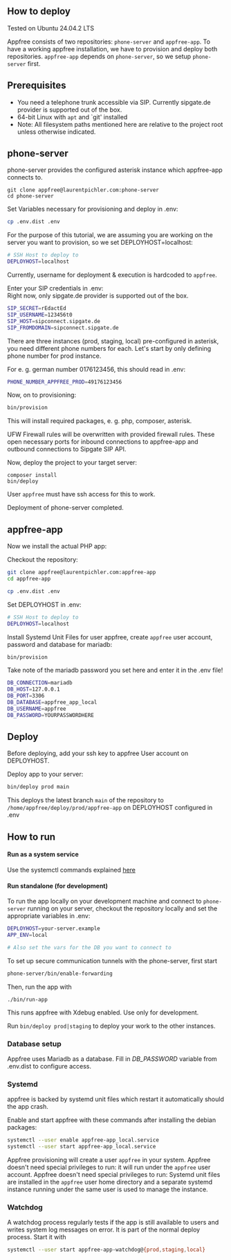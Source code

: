 ## How to deploy

Tested on Ubuntu 24.04.2 LTS

Appfree consists of two repositories: `phone-server` and `appfree-app`. To have a working appfree installation, we have to provision and deploy both repositories. `appfree-app` depends on `phone-server`, so we setup `phone-server` first.

## Prerequisites

* You need a telephone trunk accessible via SIP. Currently sipgate.de provider is supported out of the box.
* 64-bit Linux with `apt` and `git' installed
* Note: All filesystem paths mentioned here are relative to the project root unless otherwise indicated.

## phone-server

phone-server provides the configured asterisk instance which appfree-app connects to.
```
git clone appfree@laurentpichler.com:phone-server  
cd phone-server  
```

Set Variables necessary for provisioning and deploy in .env:

```bash
cp .env.dist .env
```

For the purpose of this tutorial, we are assuming you are working on the server you want to provision, so we set DEPLOYHOST=localhost:
```bash
# SSH Host to deploy to  
DEPLOYHOST=localhost  
```  
Currently, username for deployment & execution is hardcoded to `appfree`.

Enter your SIP credentials in .env:  
Right now, only sipgate.de provider is supported out of the box.

```bash
SIP_SECRET=rEdactEd  
SIP_USERNAME=123456t0  
SIP_HOST=sipconnect.sipgate.de  
SIP_FROMDOMAIN=sipconnect.sipgate.de  
```  


There are three instances (prod, staging, local) pre-configured in asterisk, you need different phone numbers for each. Let's start by only defining phone number for prod instance.

For e. g. german number 0176123456, this should read in .env:

```bash
PHONE_NUMBER_APPFREE_PROD=49176123456
```


Now, on to provisioning:

```bash
bin/provision
```

This will install required packages, e. g. php, composer, asterisk.

UFW Firewall rules will be overwritten with provided firewall rules. These open necessary ports for inbound connections to appfree-app and outbound connections to Sipgate SIP API.


Now, deploy the project to your target server:

```
composer install
bin/deploy
````

User `appfree` must have ssh access for this to work.

Deployment of phone-server completed.
## appfree-app

Now we install the actual PHP app:

Checkout the repository:

```bash
git clone appfree@laurentpichler.com:appfree-app  
cd appfree-app

cp .env.dist .env
```

Set DEPLOYHOST in .env:

```bash
# SSH Host to deploy to  
DEPLOYHOST=localhost  
```  

Install Systemd Unit Files for user appfree, create `appfree` user account, password and database for mariadb:

```bash
bin/provision
```

Take note of the mariadb password you set here and enter it in the .env file!


```bash
DB_CONNECTION=mariadb  
DB_HOST=127.0.0.1 
DB_PORT=3306  
DB_DATABASE=appfree_app_local  
DB_USERNAME=appfree  
DB_PASSWORD=YOURPASSWORDHERE
```    

## Deploy

Before deploying, add your ssh key to appfree User account on DEPLOYHOST.

Deploy app to your server:

```bash
bin/deploy prod main
```

This deploys the latest branch `main` of the repository to `/home/appfree/deploy/prod/appfree-app` on DEPLOYHOST configured in .env

## How to run

#### Run as a system service

Use the systemctl commands explained [here](#Systemd)

#### Run standalone  (for development)

To run the app locally on your development machine and connect to `phone-server` running on your server, checkout the repository locally and set the appropriate variables in .env:

```bash
DEPLOYHOST=your-server.example
APP_ENV=local

# Also set the vars for the DB you want to connect to
```

To set up secure communication tunnels with the phone-server, first start
```bash
phone-server/bin/enable-forwarding
```

Then, run the app with
```
./bin/run-app
```  
This runs appfree with Xdebug enabled. Use only for development.

Run ```bin/deploy prod|staging```  to deploy your work to the other instances. 

### Database setup

Appfree uses Mariadb as a database. Fill in _DB_PASSWORD_ variable from .env.dist to configure access.

### Systemd

appfree is backed by systemd unit files which restart it automatically should the app crash.

Enable and start appfree with these commands after installing the debian packages:

```bash
systemctl --user enable appfree-app_local.service
systemctl --user start appfree-app_local.service
```

Appfree provisioning will create a user `appfree` in your system. Appfree doesn't need special privileges to run: it will run under the `appfree` user account.
Appfree doesn't need special privileges to run: Systemd unit files are installed in the `appfree` user home directory and a separate systemd instance running under the same user is used to manage the instance. 

### Watchdog 

A watchdog process regularly tests if the app is still available to users and writes system log messages on error. It is part of the normal deploy process. Start it with 

```bash
systemctl --user start appfree-app-watchdog@{prod,staging,local}
```

